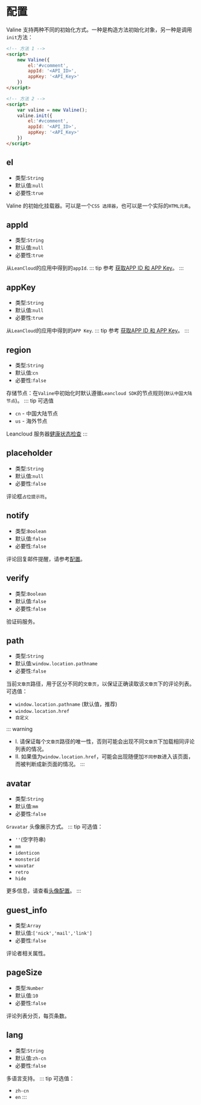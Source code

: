 # 配置

Valine 支持两种不同的初始化方式。一种是构造方法初始化对象，另一种是调用`init`方法：
```html
<!-- 方法 1 -->
<script>
    new Valine({
        el:'#vcomment',
        appId: '<API_ID>',
        appKey: '<API_Key>'
    })
</script>

<!-- 方法 2 -->
<script>
    var valine = new Valine();
    valine.init({
        el:'#vcomment',
        appId: '<API_ID>',
        appKey: '<API_Key>'
    })
</script>
```

## el
- 类型:`String`
- 默认值:`null`
- 必要性:`true`

Valine 的初始化挂载器。可以是一个`CSS 选择器`，也可以是一个实际的`HTML元素`。

## appId
- 类型:`String`
- 默认值:`null`
- 必要性:`true`

从`LeanCloud`的应用中得到的`appId`.
::: tip 参考
[获取APP ID 和 APP Key](quickstart.md)。
:::

## appKey
- 类型:`String`
- 默认值:`null`
- 必要性:`true`

从`LeanCloud`的应用中得到的`APP Key`.
::: tip 参考
[获取APP ID 和 APP Key](quickstart.md)。
:::

## region
- 类型:`String`
- 默认值:`cn`
- 必要性:`false`

存储节点：在`Valine`中初始化时默认遵循`Leancloud SDK`的节点规则(`默认中国大陆节点`)。
::: tip 可选值
- `cn` - 中国大陆节点
- `us` - 海外节点

Leancloud 服务器[健康状态检查](https://status.leancloud.cn/)
:::

## placeholder
- 类型:`String`
- 默认值:`null`
- 必要性:`false`

评论框`占位提示符`。

## notify
- 类型:`Boolean`
- 默认值:`false`
- 必要性:`false`

评论回复邮件提醒，请参考[配置](https://github.com/xCss/Valine/wiki/Valine-%E8%AF%84%E8%AE%BA%E7%B3%BB%E7%BB%9F%E4%B8%AD%E7%9A%84%E9%82%AE%E4%BB%B6%E6%8F%90%E9%86%92%E8%AE%BE%E7%BD%AE)。

## verify
- 类型:`Boolean`
- 默认值:`false`
- 必要性:`false`

验证码服务。


## path
- 类型:`String`
- 默认值:`window.location.pathname`
- 必要性:`false`

当前`文章页`路径，用于区分不同的`文章页`，以保证正确读取该`文章页`下的评论列表。可选值：
- `window.location.pathname` (默认值，推荐)
- `window.location.href`
- `自定义` 

::: warning
- I. 请保证每个`文章页`路径的唯一性，否则可能会出现不同`文章页`下加载相同评论列表的情况。  
- II. 如果值为`window.location.href`，可能会出现随便加`不同参数`进入该页面，而被判断成新页面的情况。
:::


## avatar
- 类型:`String`
- 默认值:`mm`
- 必要性:`false`

`Gravatar` 头像展示方式。
::: tip 可选值：  
- `''`(空字符串)
- `mm`
- `identicon`
- `monsterid`
- `wavatar`
- `retro`
- `hide` 

更多信息，请查看[头像配置](avatar.md)。
:::



## guest_info
- 类型:`Array`
- 默认值:`['nick','mail','link']`
- 必要性:`false`

评论者相关属性。


## pageSize
- 类型:`Number`
- 默认值:`10`
- 必要性:`false`

评论列表分页，每页条数。

## lang
- 类型:`String`
- 默认值:`zh-cn`
- 必要性:`false`

多语言支持。
::: tip 可选值：
- `zh-cn`
- `en`
:::

<!-- 如需自定义语言，请参考[i18n](i18n.md)。 -->